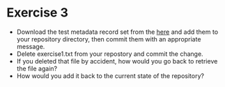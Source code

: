 Exercise 3
==========

* Download the test metadata record set from the [here](records/) and add them to
  your repository directory, then commit them with an appropriate
  message.
* Delete exercise1.txt from your repostory and commit the change.
* If you deleted that file by accident, how would you go back to
  retrieve the file again?
* How would you add it back to the current state of the repository?
